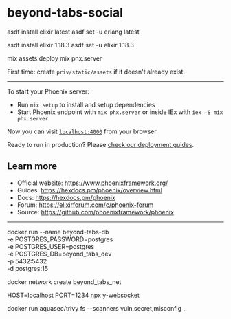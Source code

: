 # beyond-tabs-social

asdf install elixir latest
asdf set -u erlang latest

asdf install elixir 1.18.3
asdf set -u elixir 1.18.3

mix assets.deploy
mix phx.server

First time: create `priv/static/assets` if it doesn't already exist.

---

To start your Phoenix server:

  * Run `mix setup` to install and setup dependencies
  * Start Phoenix endpoint with `mix phx.server` or inside IEx with `iex -S mix phx.server`

Now you can visit [`localhost:4000`](http://localhost:4000) from your browser.

Ready to run in production? Please [check our deployment guides](https://hexdocs.pm/phoenix/deployment.html).

## Learn more

  * Official website: https://www.phoenixframework.org/
  * Guides: https://hexdocs.pm/phoenix/overview.html
  * Docs: https://hexdocs.pm/phoenix
  * Forum: https://elixirforum.com/c/phoenix-forum
  * Source: https://github.com/phoenixframework/phoenix

---

docker run --name beyond-tabs-db \
  -e POSTGRES_PASSWORD=postgres \
  -e POSTGRES_USER=postgres \
  -e POSTGRES_DB=beyond_tabs_dev \
  -p 5432:5432 \
  -d postgres:15

docker network create beyond_tabs_net

HOST=localhost PORT=1234 npx y-websocket


docker run aquasec/trivy fs --scanners vuln,secret,misconfig .

